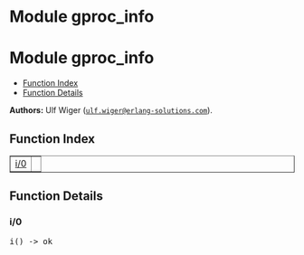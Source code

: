 Module gproc_info
=================


<h1>Module gproc_info</h1>

* [Function Index](#index)
* [Function Details](#functions)






__Authors:__ Ulf Wiger ([`ulf.wiger@erlang-solutions.com`](mailto:ulf.wiger@erlang-solutions.com)).

<h2><a name="index">Function Index</a></h2>



<table width="100%" border="1" cellspacing="0" cellpadding="2" summary="function index"><tr><td valign="top"><a href="#i-0">i/0</a></td><td></td></tr></table>




<h2><a name="functions">Function Details</a></h2>


<a name="i-0"></a>

<h3>i/0</h3>





<pre>i() -> ok</pre>
<br></br>


